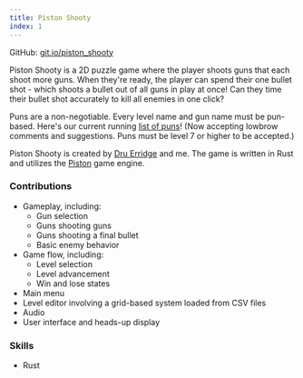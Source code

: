 ```yaml
---
title: Piston Shooty
index: 1
---
```


GitHub: [git.io/piston_shooty](https://git.io/piston_shooty)

Piston Shooty is a 2D puzzle game where the player shoots guns that each shoot more guns. When they're ready, the player can spend their one bullet shot - which shoots a bullet out of all guns in play at once! Can they time their bullet shot accurately to kill all enemies in one click?

Puns are a non-negotiable. Every level name and gun name must be pun-based. Here's our current running [list of puns](https://docs.google.com/document/d/1o4KA7FMiAnsUhNSu8TVDPX4hDut6xDh9fK15ulkDJVI/edit)! (Now accepting lowbrow comments and suggestions. Puns must be level 7 or higher to be accepted.)

Piston Shooty is created by [Dru Erridge](http://druerridge.com/) and me. The game is written in Rust and utilizes the [Piston](https://www.piston.rs/) game engine.

### Contributions

- Gameplay, including:
    - Gun selection
    - Guns shooting guns
    - Guns shooting a final bullet
    - Basic enemy behavior
- Game flow, including:
    - Level selection
    - Level advancement
    - Win and lose states
- Main menu
- Level editor involving a grid-based system loaded from CSV files
- Audio
- User interface and heads-up display

### Skills

- Rust
